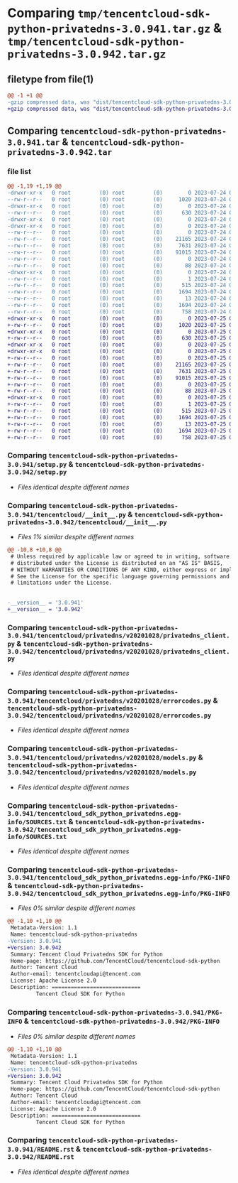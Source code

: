 # Comparing `tmp/tencentcloud-sdk-python-privatedns-3.0.941.tar.gz` & `tmp/tencentcloud-sdk-python-privatedns-3.0.942.tar.gz`

## filetype from file(1)

```diff
@@ -1 +1 @@
-gzip compressed data, was "dist/tencentcloud-sdk-python-privatedns-3.0.941.tar", last modified: Mon Jul 24 00:41:48 2023, max compression
+gzip compressed data, was "dist/tencentcloud-sdk-python-privatedns-3.0.942.tar", last modified: Tue Jul 25 04:23:06 2023, max compression
```

## Comparing `tencentcloud-sdk-python-privatedns-3.0.941.tar` & `tencentcloud-sdk-python-privatedns-3.0.942.tar`

### file list

```diff
@@ -1,19 +1,19 @@
-drwxr-xr-x   0 root         (0) root         (0)        0 2023-07-24 00:41:48.000000 tencentcloud-sdk-python-privatedns-3.0.941/
--rw-r--r--   0 root         (0) root         (0)     1020 2023-07-24 00:41:48.000000 tencentcloud-sdk-python-privatedns-3.0.941/setup.py
-drwxr-xr-x   0 root         (0) root         (0)        0 2023-07-24 00:41:48.000000 tencentcloud-sdk-python-privatedns-3.0.941/tencentcloud/
--rw-r--r--   0 root         (0) root         (0)      630 2023-07-24 00:41:48.000000 tencentcloud-sdk-python-privatedns-3.0.941/tencentcloud/__init__.py
-drwxr-xr-x   0 root         (0) root         (0)        0 2023-07-24 00:41:48.000000 tencentcloud-sdk-python-privatedns-3.0.941/tencentcloud/privatedns/
-drwxr-xr-x   0 root         (0) root         (0)        0 2023-07-24 00:41:48.000000 tencentcloud-sdk-python-privatedns-3.0.941/tencentcloud/privatedns/v20201028/
--rw-r--r--   0 root         (0) root         (0)        0 2023-07-24 00:41:48.000000 tencentcloud-sdk-python-privatedns-3.0.941/tencentcloud/privatedns/v20201028/__init__.py
--rw-r--r--   0 root         (0) root         (0)    21165 2023-07-24 00:41:48.000000 tencentcloud-sdk-python-privatedns-3.0.941/tencentcloud/privatedns/v20201028/privatedns_client.py
--rw-r--r--   0 root         (0) root         (0)     7631 2023-07-24 00:41:48.000000 tencentcloud-sdk-python-privatedns-3.0.941/tencentcloud/privatedns/v20201028/errorcodes.py
--rw-r--r--   0 root         (0) root         (0)    91015 2023-07-24 00:41:48.000000 tencentcloud-sdk-python-privatedns-3.0.941/tencentcloud/privatedns/v20201028/models.py
--rw-r--r--   0 root         (0) root         (0)        0 2023-07-24 00:41:48.000000 tencentcloud-sdk-python-privatedns-3.0.941/tencentcloud/privatedns/__init__.py
--rw-r--r--   0 root         (0) root         (0)       88 2023-07-24 00:41:48.000000 tencentcloud-sdk-python-privatedns-3.0.941/setup.cfg
-drwxr-xr-x   0 root         (0) root         (0)        0 2023-07-24 00:41:48.000000 tencentcloud-sdk-python-privatedns-3.0.941/tencentcloud_sdk_python_privatedns.egg-info/
--rw-r--r--   0 root         (0) root         (0)        1 2023-07-24 00:41:48.000000 tencentcloud-sdk-python-privatedns-3.0.941/tencentcloud_sdk_python_privatedns.egg-info/dependency_links.txt
--rw-r--r--   0 root         (0) root         (0)      515 2023-07-24 00:41:48.000000 tencentcloud-sdk-python-privatedns-3.0.941/tencentcloud_sdk_python_privatedns.egg-info/SOURCES.txt
--rw-r--r--   0 root         (0) root         (0)     1694 2023-07-24 00:41:48.000000 tencentcloud-sdk-python-privatedns-3.0.941/tencentcloud_sdk_python_privatedns.egg-info/PKG-INFO
--rw-r--r--   0 root         (0) root         (0)       13 2023-07-24 00:41:48.000000 tencentcloud-sdk-python-privatedns-3.0.941/tencentcloud_sdk_python_privatedns.egg-info/top_level.txt
--rw-r--r--   0 root         (0) root         (0)     1694 2023-07-24 00:41:48.000000 tencentcloud-sdk-python-privatedns-3.0.941/PKG-INFO
--rw-r--r--   0 root         (0) root         (0)      758 2023-07-24 00:41:48.000000 tencentcloud-sdk-python-privatedns-3.0.941/README.rst
+drwxr-xr-x   0 root         (0) root         (0)        0 2023-07-25 04:23:06.000000 tencentcloud-sdk-python-privatedns-3.0.942/
+-rw-r--r--   0 root         (0) root         (0)     1020 2023-07-25 04:23:06.000000 tencentcloud-sdk-python-privatedns-3.0.942/setup.py
+drwxr-xr-x   0 root         (0) root         (0)        0 2023-07-25 04:23:06.000000 tencentcloud-sdk-python-privatedns-3.0.942/tencentcloud/
+-rw-r--r--   0 root         (0) root         (0)      630 2023-07-25 04:23:06.000000 tencentcloud-sdk-python-privatedns-3.0.942/tencentcloud/__init__.py
+drwxr-xr-x   0 root         (0) root         (0)        0 2023-07-25 04:23:06.000000 tencentcloud-sdk-python-privatedns-3.0.942/tencentcloud/privatedns/
+drwxr-xr-x   0 root         (0) root         (0)        0 2023-07-25 04:23:06.000000 tencentcloud-sdk-python-privatedns-3.0.942/tencentcloud/privatedns/v20201028/
+-rw-r--r--   0 root         (0) root         (0)        0 2023-07-25 04:23:06.000000 tencentcloud-sdk-python-privatedns-3.0.942/tencentcloud/privatedns/v20201028/__init__.py
+-rw-r--r--   0 root         (0) root         (0)    21165 2023-07-25 04:23:06.000000 tencentcloud-sdk-python-privatedns-3.0.942/tencentcloud/privatedns/v20201028/privatedns_client.py
+-rw-r--r--   0 root         (0) root         (0)     7631 2023-07-25 04:23:06.000000 tencentcloud-sdk-python-privatedns-3.0.942/tencentcloud/privatedns/v20201028/errorcodes.py
+-rw-r--r--   0 root         (0) root         (0)    91015 2023-07-25 04:23:06.000000 tencentcloud-sdk-python-privatedns-3.0.942/tencentcloud/privatedns/v20201028/models.py
+-rw-r--r--   0 root         (0) root         (0)        0 2023-07-25 04:23:06.000000 tencentcloud-sdk-python-privatedns-3.0.942/tencentcloud/privatedns/__init__.py
+-rw-r--r--   0 root         (0) root         (0)       88 2023-07-25 04:23:06.000000 tencentcloud-sdk-python-privatedns-3.0.942/setup.cfg
+drwxr-xr-x   0 root         (0) root         (0)        0 2023-07-25 04:23:06.000000 tencentcloud-sdk-python-privatedns-3.0.942/tencentcloud_sdk_python_privatedns.egg-info/
+-rw-r--r--   0 root         (0) root         (0)        1 2023-07-25 04:23:06.000000 tencentcloud-sdk-python-privatedns-3.0.942/tencentcloud_sdk_python_privatedns.egg-info/dependency_links.txt
+-rw-r--r--   0 root         (0) root         (0)      515 2023-07-25 04:23:06.000000 tencentcloud-sdk-python-privatedns-3.0.942/tencentcloud_sdk_python_privatedns.egg-info/SOURCES.txt
+-rw-r--r--   0 root         (0) root         (0)     1694 2023-07-25 04:23:06.000000 tencentcloud-sdk-python-privatedns-3.0.942/tencentcloud_sdk_python_privatedns.egg-info/PKG-INFO
+-rw-r--r--   0 root         (0) root         (0)       13 2023-07-25 04:23:06.000000 tencentcloud-sdk-python-privatedns-3.0.942/tencentcloud_sdk_python_privatedns.egg-info/top_level.txt
+-rw-r--r--   0 root         (0) root         (0)     1694 2023-07-25 04:23:06.000000 tencentcloud-sdk-python-privatedns-3.0.942/PKG-INFO
+-rw-r--r--   0 root         (0) root         (0)      758 2023-07-25 04:23:06.000000 tencentcloud-sdk-python-privatedns-3.0.942/README.rst
```

### Comparing `tencentcloud-sdk-python-privatedns-3.0.941/setup.py` & `tencentcloud-sdk-python-privatedns-3.0.942/setup.py`

 * *Files identical despite different names*

### Comparing `tencentcloud-sdk-python-privatedns-3.0.941/tencentcloud/__init__.py` & `tencentcloud-sdk-python-privatedns-3.0.942/tencentcloud/__init__.py`

 * *Files 1% similar despite different names*

```diff
@@ -10,8 +10,8 @@
 # Unless required by applicable law or agreed to in writing, software
 # distributed under the License is distributed on an "AS IS" BASIS,
 # WITHOUT WARRANTIES OR CONDITIONS OF ANY KIND, either express or implied.
 # See the License for the specific language governing permissions and
 # limitations under the License.
 
 
-__version__ = '3.0.941'
+__version__ = '3.0.942'
```

### Comparing `tencentcloud-sdk-python-privatedns-3.0.941/tencentcloud/privatedns/v20201028/privatedns_client.py` & `tencentcloud-sdk-python-privatedns-3.0.942/tencentcloud/privatedns/v20201028/privatedns_client.py`

 * *Files identical despite different names*

### Comparing `tencentcloud-sdk-python-privatedns-3.0.941/tencentcloud/privatedns/v20201028/errorcodes.py` & `tencentcloud-sdk-python-privatedns-3.0.942/tencentcloud/privatedns/v20201028/errorcodes.py`

 * *Files identical despite different names*

### Comparing `tencentcloud-sdk-python-privatedns-3.0.941/tencentcloud/privatedns/v20201028/models.py` & `tencentcloud-sdk-python-privatedns-3.0.942/tencentcloud/privatedns/v20201028/models.py`

 * *Files identical despite different names*

### Comparing `tencentcloud-sdk-python-privatedns-3.0.941/tencentcloud_sdk_python_privatedns.egg-info/SOURCES.txt` & `tencentcloud-sdk-python-privatedns-3.0.942/tencentcloud_sdk_python_privatedns.egg-info/SOURCES.txt`

 * *Files identical despite different names*

### Comparing `tencentcloud-sdk-python-privatedns-3.0.941/tencentcloud_sdk_python_privatedns.egg-info/PKG-INFO` & `tencentcloud-sdk-python-privatedns-3.0.942/tencentcloud_sdk_python_privatedns.egg-info/PKG-INFO`

 * *Files 0% similar despite different names*

```diff
@@ -1,10 +1,10 @@
 Metadata-Version: 1.1
 Name: tencentcloud-sdk-python-privatedns
-Version: 3.0.941
+Version: 3.0.942
 Summary: Tencent Cloud Privatedns SDK for Python
 Home-page: https://github.com/TencentCloud/tencentcloud-sdk-python
 Author: Tencent Cloud
 Author-email: tencentcloudapi@tencent.com
 License: Apache License 2.0
 Description: ============================
         Tencent Cloud SDK for Python
```

### Comparing `tencentcloud-sdk-python-privatedns-3.0.941/PKG-INFO` & `tencentcloud-sdk-python-privatedns-3.0.942/PKG-INFO`

 * *Files 0% similar despite different names*

```diff
@@ -1,10 +1,10 @@
 Metadata-Version: 1.1
 Name: tencentcloud-sdk-python-privatedns
-Version: 3.0.941
+Version: 3.0.942
 Summary: Tencent Cloud Privatedns SDK for Python
 Home-page: https://github.com/TencentCloud/tencentcloud-sdk-python
 Author: Tencent Cloud
 Author-email: tencentcloudapi@tencent.com
 License: Apache License 2.0
 Description: ============================
         Tencent Cloud SDK for Python
```

### Comparing `tencentcloud-sdk-python-privatedns-3.0.941/README.rst` & `tencentcloud-sdk-python-privatedns-3.0.942/README.rst`

 * *Files identical despite different names*

